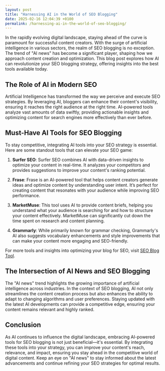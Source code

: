```yaml
---
layout: post
title: "Harnessing AI in the World of SEO Blogging"
date: 2025-02-16 12:04:39 +0100
permalink: /harnessing-ai-in-the-world-of-seo-blogging/
---
```



In the rapidly evolving digital landscape, staying ahead of the curve is paramount for successful content creators. With the surge of artificial intelligence in various sectors, the realm of SEO blogging is no exception. The trend of "AI news" has become a significant player, shaping how we approach content creation and optimization. This blog post explores how AI can revolutionize your SEO blogging strategy, offering insights into the best tools available today.

## The Role of AI in Modern SEO

Artificial Intelligence has transformed the way we perceive and execute SEO strategies. By leveraging AI, bloggers can enhance their content's visibility, ensuring it reaches the right audience at the right time. AI-powered tools analyze vast amounts of data swiftly, providing actionable insights and optimizing content for search engines more effectively than ever before.

## Must-Have AI Tools for SEO Blogging

To stay competitive, integrating AI tools into your SEO strategy is essential. Here are some standout tools that can elevate your SEO game:

1. **Surfer SEO**: Surfer SEO combines AI with data-driven insights to optimize your content in real-time. It analyzes your competitors and provides suggestions to improve your content's ranking potential.

2. **Frase**: Frase is an AI-powered tool that helps content creators generate ideas and optimize content by understanding user intent. It’s perfect for creating content that resonates with your audience while improving SEO performance.

3. **MarketMuse**: This tool uses AI to provide content briefs, helping you understand what your audience is searching for and how to structure your content effectively. MarketMuse can significantly cut down the time spent on research and content planning.

4. **Grammarly**: While primarily known for grammar checking, Grammarly's AI also suggests vocabulary enhancements and style improvements that can make your content more engaging and SEO-friendly.

For more tools and insights into optimizing your blog for SEO, visit [SEO Blog Tool](https://seoblogtool.com/).

## The Intersection of AI News and SEO Blogging

The "AI news" trend highlights the growing importance of artificial intelligence across industries. In the context of SEO blogging, AI not only streamlines the content creation process but also enhances the ability to adapt to changing algorithms and user preferences. Staying updated with the latest AI developments can provide a competitive edge, ensuring your content remains relevant and highly ranked.

## Conclusion

As AI continues to influence the digital landscape, embracing AI-powered tools for SEO blogging is not just beneficial—it's essential. By integrating these tools into your strategy, you can improve your content's reach, relevance, and impact, ensuring you stay ahead in the competitive world of digital content. Keep an eye on "AI news" to stay informed about the latest advancements and continue refining your SEO strategies for optimal results.